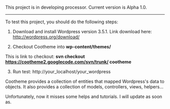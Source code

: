 This project is in developing processor.
Current version is Alpha 1.0.

---


To test this project, you should do the following steps:

1. Download and install Wordpress version 3.5.1. Link download here: http://wordpress.org/download/

2. Checkout Cootheme into **wp-content/themes/**

This is link to checkout: **svn checkout https://cootheme2.googlecode.com/svn/trunk/ cootheme**

3. Run test: http://your_localhost/your_wordpress

Cootheme provides a collection of entities that mapped Wordpress's data to objects. It also provides a collection of models, controllers, views, helpers...

Unfortunately, now it misses some helps and tutorials. I will update as soon as.

